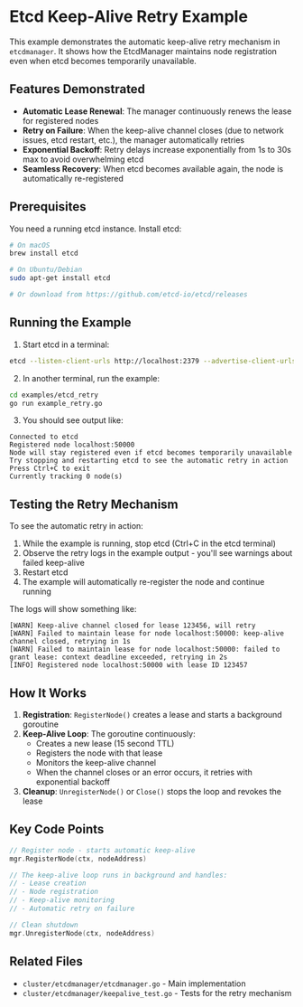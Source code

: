 # Etcd Keep-Alive Retry Example

This example demonstrates the automatic keep-alive retry mechanism in `etcdmanager`. It shows how the EtcdManager maintains node registration even when etcd becomes temporarily unavailable.

## Features Demonstrated

- **Automatic Lease Renewal**: The manager continuously renews the lease for registered nodes
- **Retry on Failure**: When the keep-alive channel closes (due to network issues, etcd restart, etc.), the manager automatically retries
- **Exponential Backoff**: Retry delays increase exponentially from 1s to 30s max to avoid overwhelming etcd
- **Seamless Recovery**: When etcd becomes available again, the node is automatically re-registered

## Prerequisites

You need a running etcd instance. Install etcd:

```bash
# On macOS
brew install etcd

# On Ubuntu/Debian
sudo apt-get install etcd

# Or download from https://github.com/etcd-io/etcd/releases
```

## Running the Example

1. Start etcd in a terminal:
```bash
etcd --listen-client-urls http://localhost:2379 --advertise-client-urls http://localhost:2379
```

2. In another terminal, run the example:
```bash
cd examples/etcd_retry
go run example_retry.go
```

3. You should see output like:
```
Connected to etcd
Registered node localhost:50000
Node will stay registered even if etcd becomes temporarily unavailable
Try stopping and restarting etcd to see the automatic retry in action
Press Ctrl+C to exit
Currently tracking 0 node(s)
```

## Testing the Retry Mechanism

To see the automatic retry in action:

1. While the example is running, stop etcd (Ctrl+C in the etcd terminal)
2. Observe the retry logs in the example output - you'll see warnings about failed keep-alive
3. Restart etcd
4. The example will automatically re-register the node and continue running

The logs will show something like:
```
[WARN] Keep-alive channel closed for lease 123456, will retry
[WARN] Failed to maintain lease for node localhost:50000: keep-alive channel closed, retrying in 1s
[WARN] Failed to maintain lease for node localhost:50000: failed to grant lease: context deadline exceeded, retrying in 2s
[INFO] Registered node localhost:50000 with lease ID 123457
```

## How It Works

1. **Registration**: `RegisterNode()` creates a lease and starts a background goroutine
2. **Keep-Alive Loop**: The goroutine continuously:
   - Creates a new lease (15 second TTL)
   - Registers the node with that lease
   - Monitors the keep-alive channel
   - When the channel closes or an error occurs, it retries with exponential backoff
3. **Cleanup**: `UnregisterNode()` or `Close()` stops the loop and revokes the lease

## Key Code Points

```go
// Register node - starts automatic keep-alive
mgr.RegisterNode(ctx, nodeAddress)

// The keep-alive loop runs in background and handles:
// - Lease creation
// - Node registration
// - Keep-alive monitoring
// - Automatic retry on failure

// Clean shutdown
mgr.UnregisterNode(ctx, nodeAddress)
```

## Related Files

- `cluster/etcdmanager/etcdmanager.go` - Main implementation
- `cluster/etcdmanager/keepalive_test.go` - Tests for the retry mechanism

